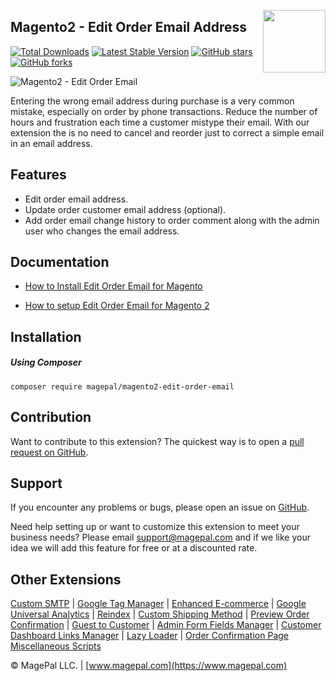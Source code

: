 <a href="http://www.magepal.com" ><img src="https://image.ibb.co/dHBkYH/Magepal_logo.png" width="100" align="right" /></a>

## Magento2 - Edit Order Email Address

[![Total Downloads](https://poser.pugx.org/magepal/magento2-edit-order-email/downloads)](https://www.magepal.com/help/docs/edit-order-email-magento2/)
[![Latest Stable Version](https://poser.pugx.org/magepal/magento2-edit-order-email/v/stable)](https://www.magepal.com/help/docs/edit-order-email-magento2/)
[![GitHub stars](https://img.shields.io/github/stars/magepal/magento2-edit-order-email.svg)](https://www.magepal.com/help/docs/edit-order-email-magento2/)
[![GitHub forks](https://img.shields.io/github/forks/magepal/magento2-edit-order-email.svg)](https://www.magepal.com/help/docs/edit-order-email-magento2/)

![Magento2 - Edit Order Email](https://user-images.githubusercontent.com/1415141/55928085-63b5ad80-5be5-11e9-9f61-df45b1d7a7e9.gif)

Entering the wrong email address during purchase is a very common mistake, especially on order by phone transactions. Reduce the number of hours and frustration each time a customer mistype their email. With our extension the is no need to cancel and reorder just to correct a simple email in an email address.

## Features
- Edit order email address.
- Update order customer email address (optional).
- Add order email change history to order comment along with the admin user who changes the email address.

## Documentation

 - [How to Install Edit Order Email for Magento](https://www.magepal.com/help/docs/edit-order-email-magento2/#installation)

 - [How to setup Edit Order Email for Magento 2](https://www.magepal.com/help/docs/edit-order-email-magento2/#configuration)
 

## Installation

##### Using Composer
```
composer require magepal/magento2-edit-order-email
```





Contribution
---
Want to contribute to this extension? The quickest way is to open a [pull request on GitHub](https://help.github.com/articles/using-pull-requests).


Support
---
If you encounter any problems or bugs, please open an issue on [GitHub](https://github.com/magepal/magento2-edit-order-email/issues). 

Need help setting up or want to customize this extension to meet your business needs? Please email support@magepal.com and if we like your idea we will add this feature for free or at a discounted rate.

Other Extensions
---
[Custom SMTP](https://www.magepal.com/magento2/extensions/custom-smtp.html) | [Google Tag Manager](https://www.magepal.com/magento2/extensions/google-tag-manager.html) | [Enhanced E-commerce](https://www.magepal.com/magento2/extensions/enhanced-ecommerce-for-google-tag-manager.html) | [Google Universal Analytics](https://www.magepal.com/magento2/extensions/google-universal-analytics-enhanced-ecommerce.html) | [Reindex](https://www.magepal.com/magento2/extensions/reindex.html) | [Custom Shipping Method](https://www.magepal.com/magento2/extensions/custom-shipping-rates-for-magento-2.html) | [Preview Order Confirmation](https://www.magepal.com/magento2/extensions/preview-order-confirmation-page-for-magento-2.html) | [Guest to Customer](https://www.magepal.com/magento2/extensions/guest-to-customer.html) | [Admin Form Fields Manager](https://www.magepal.com/magento2/extensions/admin-form-fields-manager-for-magento-2.html) | [Customer Dashboard Links Manager](https://www.magepal.com/magento2/extensions/customer-dashboard-links-manager-for-magento-2.html) | [Lazy Loader](https://www.magepal.com/magento2/extensions/lazy-load.html) | [Order Confirmation Page Miscellaneous Scripts](https://www.magepal.com/magento2/extensions/order-confirmation-miscellaneous-scripts-for-magento-2.html)

© MagePal LLC. | [www.magepal.com](https://www.magepal.com)
